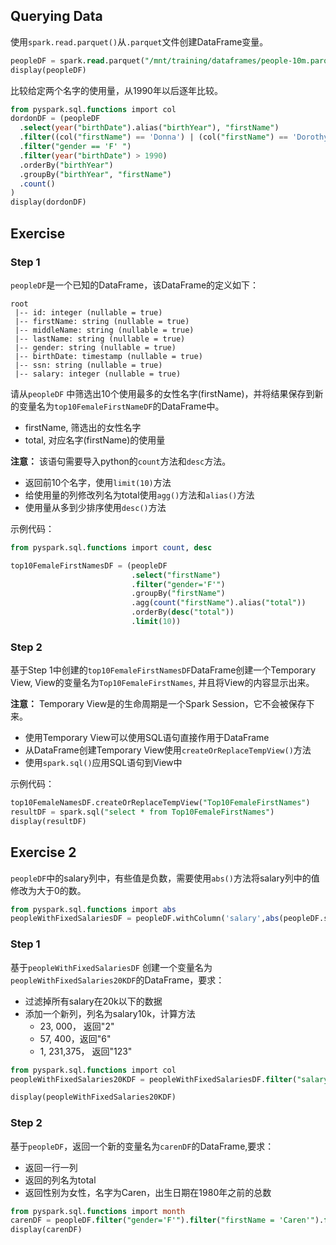 ## Querying Data

使用`spark.read.parquet()`从`.parquet`文件创建DataFrame变量。

```sql
peopleDF = spark.read.parquet("/mnt/training/dataframes/people-10m.parquet")
display(peopleDF)
```


比较给定两个名字的使用量，从1990年以后逐年比较。

```sql
from pyspark.sql.functions import col
dordonDF = (peopleDF 
  .select(year("birthDate").alias("birthYear"), "firstName") 
  .filter((col("firstName") == 'Donna') | (col("firstName") == 'Dorothy')) 
  .filter("gender == 'F' ") 
  .filter(year("birthDate") > 1990) 
  .orderBy("birthYear") 
  .groupBy("birthYear", "firstName") 
  .count()
)
display(dordonDF)
```


## Exercise

### Step 1

`peopleDF`是一个已知的DataFrame，该DataFrame的定义如下：

```
root
 |-- id: integer (nullable = true)
 |-- firstName: string (nullable = true)
 |-- middleName: string (nullable = true)
 |-- lastName: string (nullable = true)
 |-- gender: string (nullable = true)
 |-- birthDate: timestamp (nullable = true)
 |-- ssn: string (nullable = true)
 |-- salary: integer (nullable = true)
```

请从`peopleDF` 中筛选出10个使用最多的女性名字(firstName)，并将结果保存到新的变量名为`top10FemaleFirstNameDF`的DataFrame中。

- firstName, 筛选出的女性名字
- total, 对应名字(firstName)的使用量

**注意：** 该语句需要导入python的`count`方法和`desc`方法。

- 返回前10个名字，使用`limit(10)`方法
- 给使用量的列修改列名为total使用`agg()`方法和`alias()`方法
- 使用量从多到少排序使用`desc()`方法

示例代码：

```sql
from pyspark.sql.functions import count, desc

top10FemaleFirstNamesDF = (peopleDF
                           .select("firstName")
                           .filter("gender='F'")
                           .groupBy("firstName")
                           .agg(count("firstName").alias("total"))
                           .orderBy(desc("total"))
                           .limit(10))
```

### Step 2

基于Step 1中创建的`top10FemaleFirstNamesDF`DataFrame创建一个Temporary View, View的变量名为`Top10FemaleFirstNames`, 并且将View的内容显示出来。

**注意：** Temporary View是的生命周期是一个Spark Session，它不会被保存下来。

- 使用Temporary View可以使用SQL语句直接作用于DataFrame
- 从DataFrame创建Temporary View使用`createOrReplaceTempView()`方法
- 使用`spark.sql()`应用SQL语句到View中

示例代码：

```sql
top10FemaleNamesDF.createOrReplaceTempView("Top10FemaleFirstNames")
resultDF = spark.sql("select * from Top10FemaleFirstNames")
display(resultDF)
```

## Exercise 2

`peopleDF`中的salary列中，有些值是负数，需要使用`abs()`方法将salary列中的值修改为大于0的数。

```sql
from pyspark.sql.functions import abs
peopleWithFixedSalariesDF = peopleDF.withColumn('salary',abs(peopleDF.salary))
```

### Step 1

基于`peopleWithFixedSalariesDF` 创建一个变量名为`peopleWithFixedSalaries20KDF`的DataFrame，要求：

- 过滤掉所有salary在20k以下的数据
- 添加一个新列，列名为salary10k，计算方法
  - 23, 000， 返回"2"
  - 57, 400，返回"6"
  - 1, 231,375， 返回"123"

```sql
from pyspark.sql.functions import col
peopleWithFixedSalaries20KDF = peopleWithFixedSalariesDF.filter("salary >= 20000").withColumn("salary10k", round(col("salary")/10000))

display(peopleWithFixedSalaries20KDF)
```

### Step 2

基于`peopleDF`，返回一个新的变量名为`carenDF`的DataFrame,要求：

- 返回一行一列
- 返回的列名为total
- 返回性别为女性，名字为Caren，出生日期在1980年之前的总数

```sql
from pyspark.sql.functions import month
carenDF = peopleDF.filter("gender='F'").filter("firstName = 'Caren'").filter(year("birthDate") < 1980).agg(count("id").alias("total"))
display(carenDF)
```


